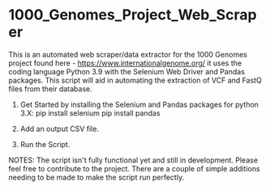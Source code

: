 # 1000_Genomes_Project_Web_Scraper
This is an automated web scraper/data extractor for the 1000 Genomes project found here - https://www.internationalgenome.org/ it uses the coding language Python 3.9 with the Selenium Web Driver and Pandas packages. This script will aid in automating the extraction of VCF and FastQ files from their database.

1) Get Started by installing the Selenium and Pandas packages for python 3.X:
pip install selenium
pip install pandas

2) Add an output CSV file.

3) Run the Script.


NOTES:
The script isn't fully functional yet and still in development. Please feel free to contribute to the project. There are a couple of simple additions needing to be made to make the script run perfectly.
